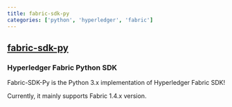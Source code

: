 ```yaml
---
title: fabric-sdk-py
categories: ['python', 'hyperledger', 'fabric']
---
```

## [fabric-sdk-py](https://github.com/hyperledger/fabric-sdk-py)

### Hyperledger Fabric Python SDK


Fabric-SDK-Py is the Python 3.x implementation of Hyperledger Fabric SDK!

Currently, it mainly supports Fabric 1.4.x version.
